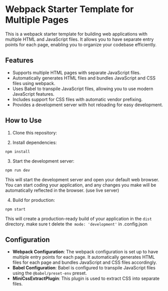 # Webpack Starter Template for Multiple Pages

This is a webpack starter template for building web applications with multiple HTML and JavaScript files. It allows you to have separate entry points for each page, enabling you to organize your codebase efficiently.

## Features

- Supports multiple HTML pages with separate JavaScript files.
- Automatically generates HTML files and bundles JavaScript and CSS files using webpack.
- Uses Babel to transpile JavaScript files, allowing you to use modern JavaScript features.
- Includes support for CSS files with automatic vendor prefixing.
- Provides a development server with hot reloading for easy development.

## How to Use

1. Clone this repository:

2. Install dependencies:
```
npm install 
```
3. Start the development server:
```
npm run dev 
```

This will start the development server and open your default web browser. 
You can start coding your application, 
and any changes you make will be automatically reflected in the browser. (use live server)

4. Build for production:
```
npm start 
```
This will create a production-ready build of your application in the
 `dist` directory. make sure t delete the``` mode: 'development'``` in .config.json

## Configuration

- **Webpack Configuration**: The webpack configuration is set up to have multiple entry points for each page. It automatically generates HTML files for each page and bundles JavaScript and CSS files accordingly.
- **Babel Configuration**: Babel is configured to transpile JavaScript files using the `@babel/preset-env` preset.
- **MiniCssExtractPlugin**: This plugin is used to extract CSS into separate files.
